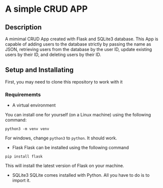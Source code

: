 # A simple CRUD APP

## Description

A mimimal CRUD App created with Flask and SQLite3 database. This App is capable of adding users to the database strictly by passing the name as JSON, retrieving users from the database by the user ID, update existing users by their ID, and deleting users by their ID.

## Setup and Installating
First, you may need to clone this repository to work with it

### Requirememts

- A virtual environment

You can install one for yourself (on a Linux machine) using the following command:
```
python3 -m venv venv
```
For windows, change `python3` to `python`. It should work.

- Flask
Flask can be installed using the following command

```
pip install flask
```
This will install the latest version of Flask on your machine.

- SQLite3
SQLite comes installed with Python. All you have to do is to import it.
